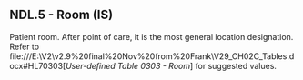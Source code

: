 ## NDL.5 - Room (IS)

Patient room. After point of care, it is the most general location designation. Refer to file:///E:\V2\v2.9%20final%20Nov%20from%20Frank\V29_CH02C_Tables.docx#HL70303[_User-defined Table 0303 - Room_] for suggested values.
